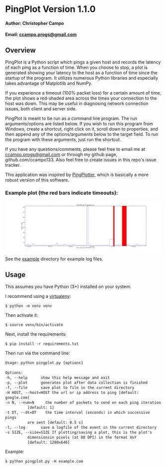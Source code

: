# PingPlot Version 1.1.0
#### Author: Christopher Campo
#### Email:	ccampo.progs@gmail.com

## Overview
PingPlot is a Python script which pings a given host and records the latency of each ping as a function of time. When 
you choose to stop, a plot is generated showing your latency to the host as a function of time since the startup of the 
program. It utilizes numerous Python libraries and especially takes advantage of Matplotlib and NumPy.

If you experience a timeout (100% packet loss) for a certain amount of time, the plot shows a red-shaded area across the
times your connection to the host was down. This may be useful in diagnosing network connection issues, both client and
server side.

PingPlot is meant to be run as a command line program. The run arguments/options are listed below. If you wish to run 
this program from Windows, create a shortcut, right click on it, scroll down to properties, and then append any of the 
options/arguments below to the target field. To run the program with these arguments, just run the shortcut.

If you have any questions/comments, please feel free to email me at 
[ccampo.progs@gmail.com](mailto@ccampo.progs@gmail.com) or through my github page, github.com/ccampo133. Also feel free
to create issues in this repo's issue tracker.

This application was inspired by [PingPlotter](http://www.pingplotter.com/), which is basically a more robust version 
of this software.

### Example plot (the red bars indicate timeouts):
![](example/example_plot.png)

See the [example](example) directory for example log files.

## Usage

This assumes you have Python (3+) installed on your system.

I recommend using a [virtualenv](https://docs.python.org/3/library/venv.html):
                    
    $ python -m venv venv  

Then activate it:

    $ source venv/bin/activate

Next, install the requirements:

    $ pip install -r requirements.txt

Then run via the command line:

```
Usage: python pingplot.py [options]

Options:
-h, --help      show this help message and exit
-p, --plot      generates plot after data collection is finished
-f, --file      save plot to file in the current directory
-H HOST, --host=HOST the url or ip address to ping [default: google.com]
-n N, --num=N     the number of packets to send on each ping iteration
          [default: 1]
-t DT, --dt=DT    the time interval (seconds) in which successive pings
          are sent [default: 0.5 s]
-l, --log       save a logfile of the event in the current directory
-s SIZE, --size=SIZE If plotting/saving a plot, this is the plot's
          dimensionsin pixels (at 80 DPI) in the format XxY
          [default: 1280x640]
```

Example:

    $ python pingplot.py -H example.com
